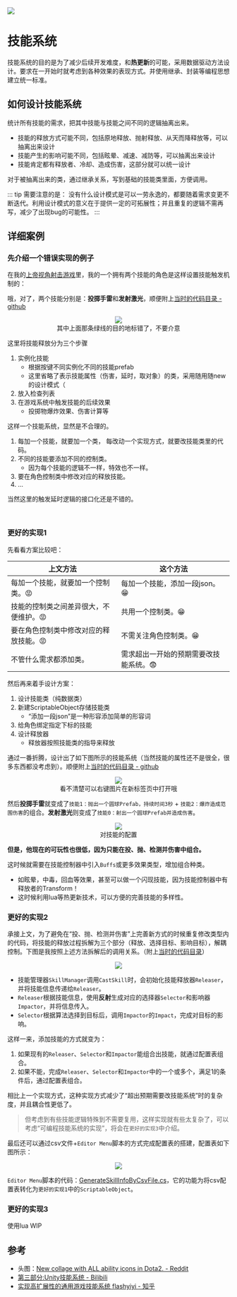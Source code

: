 <img src="../img/abilitySystem-0.png">

# 技能系统

技能系统的目的是为了减少后续开发难度，和**热更新**的可能，采用数据驱动方法设计。要求在一开始时就考虑到各种效果的表现方式。并使用继承、封装等编程思想建立统一标准。

## 如何设计技能系统

统计所有技能的需求，把其中技能与技能之间不同的逻辑抽离出来。
- 技能的释放方式可能不同，包括原地释放、抛射释放、从天而降释放等，可以抽离出来设计
- 技能产生的影响可能不同，包括眩晕、减速、减防等，可以抽离出来设计
- 技能肯定都有释放者、冷却、造成伤害，这部分就可以统一设计

对于被抽离出来的类，通过继承关系，写到基础的技能类里面，方便调用。

::: tip 需要注意的是：
没有什么设计模式是可以一劳永逸的，都要随着需求变更不断迭代。利用设计模式的意义在于提供一定的可拓展性；并且重复的逻辑不需再写，减少了出现bug的可能性。
:::

## 详细案例

### 先介绍一个错误实现的例子

在我的[上帝视角射击游戏](../Projects/TopShooting.md)里，我的一个拥有两个技能的角色是这样设置技能触发机制的：

哦，对了，两个技能分别是：**投掷手雷**和**发射激光**，顺便附上[当时的代码目录 - github](https://github.com/Unarimit/my-topdown-shooting-game/tree/e250ab2cdbcd69eb90f07269da4d92570c8065d1/Assets/Scripts/CombatLogic)

<center><img  src="./../img/abilitySystem-1.jpg" /></center>

<center>其中上面那条绿线的目的地标错了，不要介意</center>


这里将技能释放分为三个步骤
1. 实例化技能
    - 根据按键不同实例化不同的技能prefab
    - 这里省略了表示技能属性（伤害，延时，取对象）的类，采用随用随new的设计模式（
2. 放入检查列表
3. 在游戏系统中触发技能的后续效果
    - 投掷物爆炸效果、伤害计算等

这样一个技能系统，显然是不合理的。
1. 每加一个技能，就要加一个类， 每改动一个实现方式，就要改技能类里的代码。
2. 不同的技能要添加不同的控制类。
    - 因为每个技能的逻辑不一样，特效也不一样。
3. 要在角色控制类中修改对应的释放技能。
4. ...

当然这里的触发延时逻辑的接口化还是不错的。

<br/>

### 更好的实现1

先看看方案比较吧：

| 上文方法                       | 这个方法                 |  
| -------------                 |-------------              | 
| 每加一个技能，就要加一个控制类。😡     | 每加一个技能，添加一段json。😁 |
| 技能的控制类之间差异很大，不便维护。😡  | 共用一个控制类。😁        | 
| 要在角色控制类中修改对应的释放技能。😡| 不需关注角色控制类。😁      | 
| 不管什么需求都添加类。            | 需求超出一开始的预期需要改技能系统。😨|

然后再来着手设计方案：

1. 设计技能类（纯数据类）
2. 新建ScriptableObject存储技能类 
    - “添加一段json”是一种形容添加简单的形容词
3. 给角色绑定指定下标的技能 
4. 设计释放器
    - 释放器按照技能类的指导来释放

通过一番折腾，设计出了如下图所示的技能系统（当然技能的属性还不是很全，很多东西都没考虑到）。顺便附上[当时的代码目录 - github](https://github.com/Unarimit/my-topdown-shooting-game/tree/25ddf6847c97e6af37b52c625af3415f8f33a9d2/Assets/Scripts/CombatLogic)


<center><img  src="./../img/abilitySystem-2.png" /></center>

<center>看不清楚可以右键图片在新标签页中打开哦</center>

然后**投掷手雷**就变成了`技能1：抛出一个圆球Prefab，持续时间3秒` + `技能2：爆炸造成范围伤害`的组合。**发射激光**则变成了`技能0：射出一个圆球Prefab并造成伤害`。

<center><img  src="./../img/abilitySystem-3.png" /></center>
<center>对技能的配置</center>

**但是，他现在的可玩性也很低，因为只能在投、抛、检测并伤害中组合。**

这时候就需要在技能控制器中引入`Buffs`或更多效果类型，增加组合种类。
- 如眩晕，中毒，回血等效果，甚至可以做一个闪现技能，因为技能控制器中有释放者的Transform！
- 这时候利用lua等热更新技术，可以方便的完善技能的多样性。

### 更好的实现2

承接上文，为了避免在“投、抛、检测并伤害”上完善新方式的时候重复修改类型内的代码，将技能的释放过程拆解为三个部分（释放、选择目标、影响目标），解耦控制。下图是我按照上述方法拆解后的调用关系。（附上[当时的代码目录](https://github.com/Unarimit/my-topdown-shooting-game/tree/6b7f94746778638dcb6b510d402f715ba4ab42d5/Assets/Scripts/CombatLogic/Skill)）

<center><img src="../img/abilitySystem-4.png"></center>

- 技能管理器`SkillManager`调用`CastSkill`时，会初始化技能释放器`Releaser`，并将技能信息传递给`Releaser`。
- `Releaser`根据技能信息，使用**反射**生成对应的选择器`Selector`和影响器`Impactor`，并将信息传入。
- `Selector`根据算法选择到目标后，调用`Impactor`的`Impact`，完成对目标的影响。

这样一来，添加技能的方式就变为：

1. 如果现有的`Releaser`、`Selector`和`Impactor`能组合出技能，就通过配置表组合。
2. 如果不能，完成`Releaser`、`Selector`和`Impactor`中的一个或多个，满足1的条件后，通过配置表组合。

相比上一个实现方式，这种实现方式减少了“超出预期需要改技能系统”时的复杂度，并且耦合性更低了。
> 但考虑到有些技能逻辑特殊到不需要复用，这样实现就有些太复杂了，可以考虑“可编程技能系统的实现”，将会在`更好的实现3`中介绍。

最后还可以通过csv文件+`Editor Menu`脚本的方式完成配置表的搭建，配置表如下图所示：

<center><img src="../img/abilitySystem-5.png"></center>

`Editor Menu`脚本的代码：[GenerateSkillInfoByCsvFile.cs](https://github.com/Unarimit/my-topdown-shooting-game/blob/6b7f94746778638dcb6b510d402f715ba4ab42d5/Assets/Scripts/Editor/GenerateSkillInfoByCsvFile.cs)，它的功能为将csv配置表转化为`更好的实现1`中的`ScriptableObject`。

### 更好的实现3

使用lua WIP

## 参考
- 头图：[New collage with ALL ability icons in Dota2. - Reddit](https://www.reddit.com/r/DotA2/comments/mvd6v9/new_collage_with_all_ability_icons_in_dota2_check/)
- [第三部分:Unity技能系统 - Bilibili](https://www.bilibili.com/video/BV1WJ411T7YQ)
- [实现高扩展性的通用游戏技能系统 flashyiyi - 知乎](https://zhuanlan.zhihu.com/p/92651085)